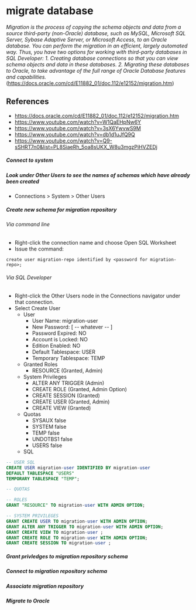 # migrate database

*Migration is the process of copying the schema objects and data from a source third-party (non-Oracle) database, such as MySQL, Microsoft SQL Server, Sybase Adaptive Server, or Microsoft Access, to an Oracle database. You can perform the migration in an efficient, largely automated way. Thus, you have two options for working with third-party databases in SQL Developer: 1. Creating database connections so that you can view schema objects and data in these databases. 2. Migrating these databases to Oracle, to take advantage of the full range of Oracle Database features and capabilities.* (https://docs.oracle.com/cd/E11882_01/doc.112/e12152/migration.htm)

## References
* https://docs.oracle.com/cd/E11882_01/doc.112/e12152/migration.htm
* https://www.youtube.com/watch?v=W1QaEHpNw6Y
* https://www.youtube.com/watch?v=3sX6YwvwS9M
* https://www.youtube.com/watch?v=db1d1uJfQ9Q
* https://www.youtube.com/watch?v=Q9-sSHRT7n0&list=PL8SiaeRh_5oa8sUKX_W8u3mgzPiHVZEDj

##### Connect to system

##### Look under Other Users to see the names of schemas which have already been created
* Connections > System > Other Users

##### Create new schema for migration repository
###### Via command line
* Right-click the connection name and choose Open SQL Worksheet
* Issue the command: 
```
create user migration-repo identified by <password for migration-repo>;
```
###### Via SQL Developer
* Right-click the Other Users node in the Connections navigator under that connection.
* Select Create User
  * User
    * User Name: migration-user
    * New Password: [ -- whatever -- ]
    * Password Expired: NO
    * Account is Locked: NO
    * Edition Enabled: NO
    * Default Tablespace: USER
    * Temporary Tablespace: TEMP
  * Granted Roles
    * RESOURCE (Granted, Admin)
  * System Privileges
    * ALTER ANY TRIGGER (Admin)
    * CREATE ROLE (Granted, Admin Option)    
    * CREATE SESSION (Granted)
    * CREATE USER (Granted, Admin)
    * CREATE VIEW (Granted)
  * Quotas
    * SYSAUX	false
    * SYSTEM	false
    * TEMP	false
    * UNDOTBS1	false
    * USERS	false		
  * SQL
 ```sql
 -- USER SQL
CREATE USER migration-user IDENTIFIED BY migration-user 
DEFAULT TABLESPACE "USERS"
TEMPORARY TABLESPACE "TEMP";

-- QUOTAS

-- ROLES
GRANT "RESOURCE" TO migration-user WITH ADMIN OPTION;

-- SYSTEM PRIVILEGES
GRANT CREATE USER TO migration-user WITH ADMIN OPTION;
GRANT ALTER ANY TRIGGER TO migration-user WITH ADMIN OPTION;
GRANT CREATE VIEW TO migration-user ;
GRANT CREATE ROLE TO migration-user WITH ADMIN OPTION;
GRANT CREATE SESSION TO migration-user ;
 ```

##### Grant privledges to migration repository schema
##### Connect to migration repository schema
##### Associate migration repository
##### Migrate to Oracle



